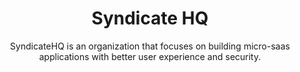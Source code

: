 <h1 align="center">
Syndicate HQ</h1>

<div align="center">
SyndicateHQ is an organization that focuses on building micro-saas applications with better user experience and security.
</div>